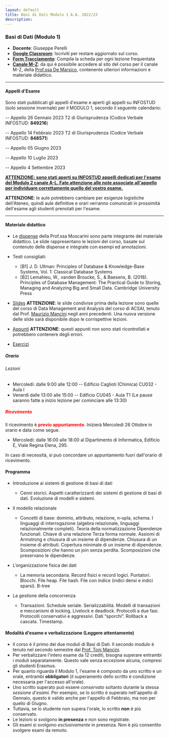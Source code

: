 ```yaml
---
layout: default
title: Basi di Dati Modulo 1 A.A. 2022/23
description: 
---
```


### Basi di Dati (Modulo 1)

 - **Docente**: Giuseppe Perelli
 - **[Google Classroom](https://classroom.google.com/c/NTI2MzczNjQ2NzQw?cjc=o37fjh7)**: Iscriviti per restare aggiornato sul corso.
 - **[Form Tracciamento](https://docs.google.com/forms/d/e/1FAIpQLSc9hLH7yRV32YVDnKKDySd8lfRmfnUtDHOypE6gwQPYv8cBZA/viewform)**: Compila la scheda per ogni lezione frequentata
 - **[Canale M-Z](https://sites.google.com/a/di.uniroma1.it/basidati-modulo1-mz/home-page)**: da qui è possibile accedere al sito del corso per il canale M-Z, della [Prof.ssa De Marsico](https://sites.google.com/a/di.uniroma1.it/maria-de-marsico/), contenente ulteriori informazioni e materiale didattico.
 
------

#### Appelli d'Esame

Sono stati pubblicati gli appelli d'esame e aperti gli appelli su INFOSTUD (solo sessione invernale) per il MODULO 1, secondo il seguente calendario:

-- Appello 26 Gennaio 2023 T2 di Giurisprudenza (Codice Verbale INFOSTUD: **849216**)

-- Appello 14 Febbraio 2023 T2 di Giurisprudenza (Codice Verbale INFOSTUD: **848571**)

-- Appello 05 Giugno 2023

-- Appello 10 Luglio 2023

-- Appello 4 Settembre 2023

<ins>**ATTENZIONE: sono stati aperti su INFOSTUD appelli dedicati per l'esame del Modulo 2 canale A-L. Fate attenzione alle note associate all'appello per individuare correttamente quello del vostro esame.**</ins>

**ATTENZIONE**: le aule potrebbero cambiare per esigenze logistiche dell'Ateneo, quindi aule definitive e  orari verranno comunicati in prossimità dell'esame agli studenti prenotati per l'esame.

------

#### Materiale didattico
- Le [dispense](https://drive.google.com/drive/folders/1UrkpkqsKYDZc0lVb6J7dihBmiNj6NAxf?usp=sharing) della Prof.ssa Moscarini sono parte integrante del materiale didattico.
Le slide rappresentano le lezioni del corso, basate sul contenuto delle dispense e integrate con esempi ed annotazioni. 

- Testi consigliati:
  - [B1] J. D. Ullman: Principles of Database & Knowledge-Base Systems, Vol. 1: Classical Database Systems
  - [B2] Lemahieu, W., vanden Broucke, S., & Baesens, B. (2018). Principles of Database Management: The Practical Guide to Storing, Managing and Analyzing Big and Small Data. Cambridge University Press

- [Slides](https://drive.google.com/drive/folders/1w_x8EK4SN6WiPuuDG8XtrqjxfVCga3f9?usp=sharing) **ATTENZIONE**: le slide condivise prima della lezione sono quelle del corso di Data Management and Analysis del corso di ACSAI, tenuto dal Prof. [Maurizio Mancini](https://mauriziomancini.site.uniroma1.it/) negli anni precedenti. Una nuova versione delle slide sarà disponibile dopo le corrispettive lezioni.
- [Appunti](https://drive.google.com/drive/folders/12YOdTpneBSp8hhmSqzJwPvkqhAgsVBSE?usp=sharing) **ATTENZIONE**: questi appunti non sono stati ricontrollati e potrebbero contenere degli errori.
- [Esercizi](https://drive.google.com/drive/folders/1QOCK7AH_EAsXF9O8VkjT857pkg91c1q6?usp=sharing)
 

##### **Orario**

###### Lezioni

- Mercoledì: dalle 9:00 alle 12:00 -- Edificio Caglioti (Chimica) CU032 - Aula I
- Venerdì dalle 13:00 alle 15:00 -- Edificio CU045 - Aula T1 (Le pause saranno fatte a inizio lezione per cominciare alle 13:30)

##### **<span style="color:red"> Ricevimento </span>**

Il ricevimento è **<span style="color:red">previo appuntamento</span>**. Inizierà Mercoledì 26 Ottobre in orario e data come segue. 

- Mercoledì: dalle 16:00 alle 18:00 al Dipartimento di Informatica, Edificio E, Viale Regina Elena, 295.

In caso di necessità, si può concordare un appuntamento fuori dall'orario di ricevimento.
 
#### Programma

- Introduzione ai sistemi di gestione di basi di dati
  - Cenni storici. Aspetti caratterizzanti dei sistemi di gestione di basi di dati. Evoluzione di modelli e sistemi.

- Il modello relazionale
  - Concetti di base: dominio, attributo, relazione, n-upla, schema. I linguaggi di interrogazione (algebra relazionale, linguaggi relazionalmente completi). Teoria della normalizzazione Dipendenze funzionali. Chiave di una relazione Terza forma normale. Assiomi di Armstrong e chiusura di un insieme di dipendenze. Chiusura di un insieme di attributi. Copertura minimale di un insieme di dipendenze. Scomposizioni che hanno un join senza perdita. Scomposizioni che preservano le dipendenze.
- L’organizzazione fisica dei dati
  - La memoria secondaria. Record fisici e record logici. Puntatori. Blocchi. File heap. File hash. File con indice (indici densi e indici sparsi). B-tree

- La gestione della concorrenza
  - Transazioni. Schedule seriale. Serializzabilità. Modelli di transazioni e meccanismi di locking. Livelock e deadlock. Protocolli a due fasi. Protocolli conservativi e aggressivi. Dati “sporchi”. Rollback a cascata. Timestamp.

 


#### Modalità d'esame e verbalizzazione (**Leggere attentamente**)
- Il corso è il primo dei due moduli di Basi di Dati. Il secondo modulo è tenuto nel secondo semestre dal [Prof. Toni Mancini](http://tmancini.di.uniroma1.it/index.php).
- Per verbalizzare l'intero esame da 12 crediti, bisogna superare entrambi i moduli separatamente. Questo vale senza eccezione alcuna, compresi gli studenti Erasmus.
- Per quanto riguarda il Modulo 1, l'esame è composto da uno scritto e un orale, entrambi **obbligatori** (il superamento dello scritto è condizione necessaria per l'accesso all'orale).
- Uno scritto superato può essere *conservato* soltanto durante la stessa *sessione d'esami*. Per esempio, se lo scritto è superato nell'appello di Gennaio, questo è valido anche per l'appello di Febbraio, ma non per quello di Giugno.
- Tuttavia, se lo studente non supera l'orale, lo scritto **non** è più conservato.
- Le lezioni si svolgono **in presenza** e non sono registrate.
- Gli esami si svolgono *esclusivamente* in presenza. Non è più consentito svolgere esami da remoto.
